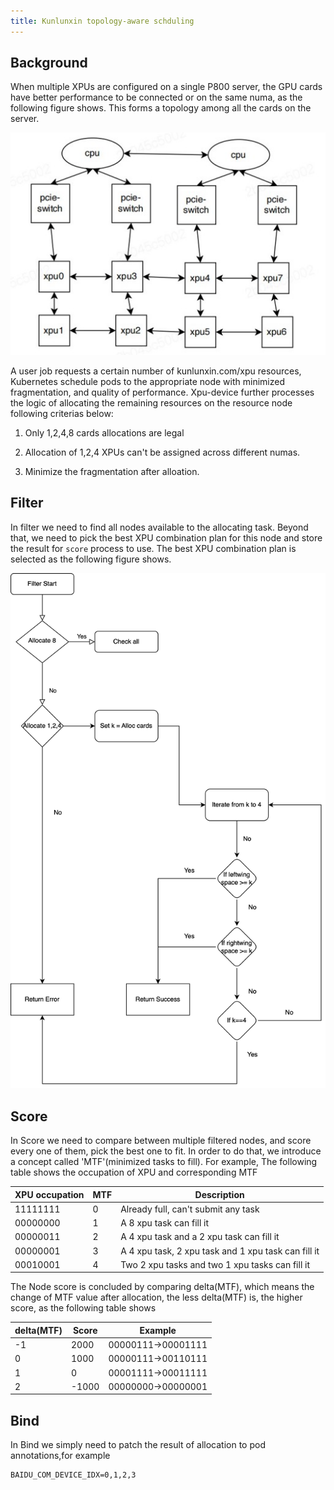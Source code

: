 ```yaml
---
title: Kunlunxin topology-aware schduling
---
```


## Background

When multiple XPUs are configured on a single P800 server, the GPU cards have better performance to be connected or on the same numa, as the following figure shows. This forms a topology among all the cards on the server. 

![img](../resources/kunlunxin_topo.jpg)

A user job requests a certain number of kunlunxin.com/xpu resources, Kubernetes schedule pods to the appropriate node with minimized fragmentation, and quality of performance. Xpu-device further processes the logic of allocating the remaining resources on the resource node following criterias below:
1. Only 1,2,4,8 cards allocations are legal

2. Allocation of 1,2,4 XPUs can't be assigned across different numas.

3. Minimize the fragmentation after alloation.

## Filter

In filter we need to find all nodes available to the allocating task. Beyond that, we need to pick the best XPU combination plan for this node and store the result for `score` process to use. The best XPU combination plan is selected as the following figure shows.

![img](../resources/kunlunxin_filter.png)

## Score

In Score we need to compare between multiple filtered nodes, and score every one of them, pick the best one to fit. In order to do that, we introduce a concept called 'MTF'(minimized tasks to fill). For example, The following table shows the occupation of XPU and corresponding MTF

| XPU occupation | MTF | Description |
|-------|-------|-------|
| 11111111 | 0 | Already full, can't submit any task |
| 00000000 | 1 | A 8 xpu task can fill it |
| 00000011 | 2 | A 4 xpu task and a 2 xpu task can fill it |
| 00000001 | 3 | A 4 xpu task, 2 xpu task and 1 xpu task can fill it |
| 00010001 | 4 | Two 2 xpu tasks and two 1 xpu tasks can fill it|

The Node score is concluded by comparing delta(MTF), which means the change of MTF value after allocation, the less delta(MTF) is, the higher score, as the following table shows

| delta(MTF) | Score | Example |
|------------|-------|---------|
|   -1       | 2000  | 00000111->00001111 |
|    0       | 1000  | 00000111->00110111 |
|    1       | 0     | 00001111->00011111 |
|    2       | -1000 | 00000000->00000001 |

## Bind

In Bind we simply need to patch the result of allocation to pod annotations,for example

```
BAIDU_COM_DEVICE_IDX=0,1,2,3
```
